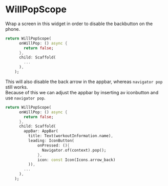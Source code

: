 # WillPopScope

Wrap a screen in this widget in order to disable the backbutton on the phone.


```dart
return WillPopScope(
      onWillPop: () async {
        return false;
      },
      child: Scaffold(
        ...
      ),
    );
```

This will also disable the back arrow in the appbar, whereas `navigator pop` still works.\
Because of this we can adjust the appbar by inserting av iconbutton and use `navigator pop`.

```dart
return WillPopScope(
      onWillPop: () async {
        return false;
      },
      child: Scaffold(
        appBar: AppBar(
          title: Text(workoutInformation.name),
          leading: IconButton(
              onPressed: (){
                Navigator.of(context).pop();
              },
              icon: const Icon(Icons.arrow_back)
          )),
        ...
      ),
    );
```